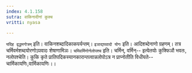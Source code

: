 ```yaml
---
index: 4.1.158
sutra: वाकिनादीनां कुक्च
vritti: nyasa

---
```

`यदिह वृद्धमगोत्रम्` इति। वाकिनशब्दादिकाकपर्यन्तम्। `इञाद्यपवादो योगः` इति। आदिशब्देनाणो ग्रहणम्। तत्र चर्मिवर्मशब्दयोरणोऽपवादः शेषाणामिञः।
`चमिवर्मिणोर्नलोपश्च` इति। चर्मिन्, वर्मिन्-- इत्येतयोः कुक्फिञौ भवतः, नलोपश्चेति। कुकि कृते प्रातिपदिकस्यानकारान्तत्वान्नलोपोऽत्र न प्राप्नोतीति विधीयते-- चार्मिकायणिः,वार्मिकायणिः।।